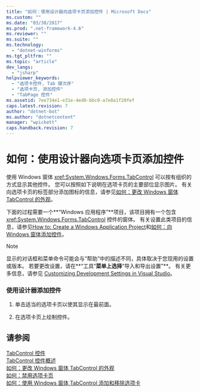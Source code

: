 ```yaml
---
title: "如何：使用设计器向选项卡页添加控件 | Microsoft Docs"
ms.custom: ""
ms.date: "03/30/2017"
ms.prod: ".net-framework-4.6"
ms.reviewer: ""
ms.suite: ""
ms.technology: 
  - "dotnet-winforms"
ms.tgt_pltfrm: ""
ms.topic: "article"
dev_langs: 
  - "jsharp"
helpviewer_keywords: 
  - "选项卡控件, Tab 键次序"
  - "选项卡页, 添加控件"
  - "TabPage 控件"
ms.assetid: 7ee734e1-e31e-4ed0-bbc0-a7e8a1f20fef
caps.latest.revision: 7
author: "dotnet-bot"
ms.author: "dotnetcontent"
manager: "wpickett"
caps.handback.revision: 7
---
```

# 如何：使用设计器向选项卡页添加控件
使用 Windows 窗体 <xref:System.Windows.Forms.TabControl> 可以按有组织的方式显示其他控件。  您可以按照如下说明在选项卡页的主要部位显示图片。  有关向选项卡页的标签部分添加图标的信息，请参见[如何：更改 Windows 窗体 TabControl 的外观](../../../../docs/framework/winforms/controls/how-to-change-the-appearance-of-the-windows-forms-tabcontrol.md)。  
  
 下面的过程需要一个**“Windows 应用程序”**项目，该项目拥有一个包含 <xref:System.Windows.Forms.TabControl> 控件的窗体。  有关设置此类项目的信息，请参见[How to: Create a Windows Application Project](http://msdn.microsoft.com/zh-cn/b2f93fed-c635-4705-8d0e-cf079a264efa)和[如何：向 Windows 窗体添加控件](../../../../docs/framework/winforms/controls/how-to-add-controls-to-windows-forms.md)。  
  
> [!NOTE]
>  显示的对话框和菜单命令可能会与“帮助”中的描述不同，具体取决于您现用的设置或版本。  若要更改设置，请在**“工具”**菜单上选择**“导入和导出设置”**。  有关更多信息，请参见 [Customizing Development Settings in Visual Studio](http://msdn.microsoft.com/zh-cn/22c4debb-4e31-47a8-8f19-16f328d7dcd3)。  
  
### 使用设计器添加控件  
  
1.  单击适当的选项卡页以使其显示在最前面。  
  
2.  在选项卡页上绘制控件。  
  
## 请参阅  
 [TabControl 控件](../../../../docs/framework/winforms/controls/tabcontrol-control-windows-forms.md)   
 [TabControl 控件概述](../../../../docs/framework/winforms/controls/tabcontrol-control-overview-windows-forms.md)   
 [如何：更改 Windows 窗体 TabControl 的外观](../../../../docs/framework/winforms/controls/how-to-change-the-appearance-of-the-windows-forms-tabcontrol.md)   
 [如何：禁用选项卡页](../../../../docs/framework/winforms/controls/how-to-disable-tab-pages.md)   
 [如何：使用 Windows 窗体 TabControl 添加和移除选项卡](../../../../docs/framework/winforms/controls/how-to-add-and-remove-tabs-with-the-windows-forms-tabcontrol.md)